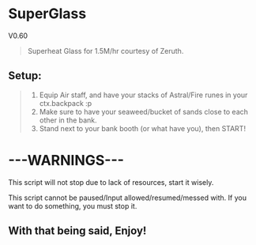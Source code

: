 SuperGlass
==
V0.60

> Superheat Glass for 1.5M/hr courtesy of Zeruth.

Setup:
--
> 1. Equip Air staff, and have your stacks of Astral/Fire runes in your ctx.backpack :p
> 2. Make sure to have your seaweed/bucket of sands close to each other in the bank.
> 3. Stand next to your bank booth (or what have you), then START! 

---WARNINGS---
==
This script will not stop due to lack of resources, start it wisely.

This script cannot be paused/Input allowed/resumed/messed with. If you want to do something, you must stop it.

With that being said, Enjoy!
--

